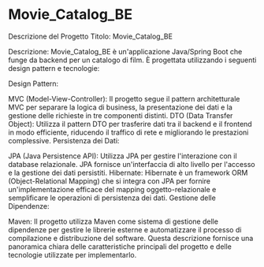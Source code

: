 # Movie_Catalog_BE

Descrizione del Progetto
Titolo: Movie_Catalog_BE

Descrizione:
Movie_Catalog_BE è un'applicazione Java/Spring Boot che funge da backend per un catalogo di film. È progettata utilizzando i seguenti design pattern e tecnologie:

Design Pattern:

MVC (Model-View-Controller): Il progetto segue il pattern architetturale MVC per separare la logica di business, la presentazione dei dati e la gestione delle richieste in tre componenti distinti.
DTO (Data Transfer Object): Utilizza il pattern DTO per trasferire dati tra il backend e il frontend in modo efficiente, riducendo il traffico di rete e migliorando le prestazioni complessive.
Persistenza dei Dati:

JPA (Java Persistence API): Utilizza JPA per gestire l'interazione con il database relazionale. JPA fornisce un'interfaccia di alto livello per l'accesso e la gestione dei dati persistiti.
Hibernate: Hibernate è un framework ORM (Object-Relational Mapping) che si integra con JPA per fornire un'implementazione efficace del mapping oggetto-relazionale e semplificare le operazioni di persistenza dei dati.
Gestione delle Dipendenze:

Maven: Il progetto utilizza Maven come sistema di gestione delle dipendenze per gestire le librerie esterne e automatizzare il processo di compilazione e distribuzione del software.
Questa descrizione fornisce una panoramica chiara delle caratteristiche principali del progetto e delle tecnologie utilizzate per implementarlo.




